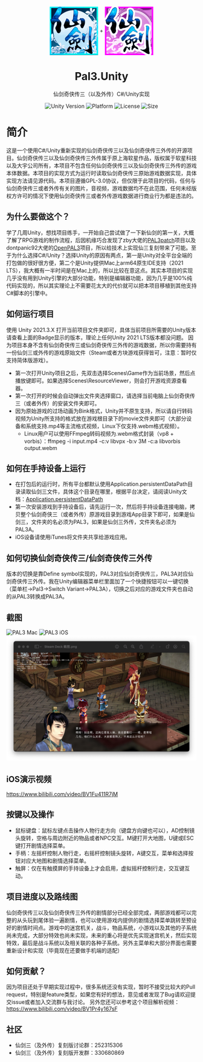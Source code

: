 <p align="center">
  <img width="128" align="center" src="Assets/Resources/UI/game-icon-PAL3.png">
  +
  <img width="128" align="center" src="Assets/Resources/UI/game-icon-PAL3A.png">
</p>
<h1 align="center">
  Pal3.Unity
</h1>
<p align="center">
  仙剑奇侠传三（以及外传）C#/Unity实现
</p>
<p align="center">
  <a style="text-decoration:none">
    <img src="https://img.shields.io/badge/unity-2021.3.11f1-blue?style=flat-square" alt="Unity Version" />
  </a>
  <a style="text-decoration:none">
    <img src="https://img.shields.io/badge/platform-Linux%20%7C%20Win%20%7C%20Mac%20%7C%20iOS%20%7C%20Android-orange?style=flat-square" alt="Platform" />
  </a>
  <a style="text-decoration:none">
    <img src="https://img.shields.io/badge/license-GPL--3.0-green?style=flat-square" alt="License" />
  </a>
  <a style="text-decoration:none">
    <img src="https://img.shields.io/github/repo-size/jasonstein/pal3.unity?style=flat-square" alt="Size" />
  </a>
</p>

# 简介
这是一个使用C#/Unity重新实现的仙剑奇侠传三以及仙剑奇侠传三外传的开源项目。仙剑奇侠传三以及仙剑奇侠传三外传属于原上海软星作品，版权属于软星科技以及大宇公司所有，本项目不包含任何仙剑奇侠传三以及仙剑奇侠传三外传的游戏本体数据。本项目的实现方式为运行时读取仙剑奇侠传三原始游戏数据实现，具体实现方法请见源代码。本项目遵循GPL-3.0协议，但仅限于此项目的代码，任何与仙剑奇侠传三或者外传有关的图片，音视频，游戏数据均不在此范围，任何未经版权方许可的情况下使用仙剑奇侠传三或者外传游戏数据进行商业行为都是违法的。

## 为什么要做这个？
学了几周Unity，想找项目练手，一开始自己尝试做了一下新仙剑的第一关，大概了解了RPG游戏的制作流程，后因机缘巧合发现了zby大佬的[PAL3patch](https://github.com/zhangboyang/PAL3patch)项目以及dontpanic92大佬的[OpenPAL3](https://github.com/dontpanic92/OpenPAL3)项目，所以给技术上实现仙三复刻带来了可能。至于为什么选择C#/Unity？选择Unity的原因有两点，第一是Unity对全平台全端的打包做的很好很方便，第二个是Unity提供Mac上arm64原生IDE支持（2021 LTS），我大概有一半时间是在Mac上的，所以比较在意这点。其实本项目的实现几乎没有用到Unity引擎的大部分功能，特别是编辑器功能，因为几乎是100%纯代码实现的，所以其实理论上不需要花太大的代价就可以把本项目移植到其他支持C#脚本的引擎中。

## 如何运行项目
使用 Unity 2021.3.X 打开当前项目文件夹即可，具体当前项目所需要的Unity版本请查看上面的Badge显示的版本，理论上任何Unity 2021 LTS版本都没问题。
因为项目本身不含有仙剑奇侠传三或仙剑奇侠传三外传的游戏数据，所以你需要持有一份仙剑三或外传的游戏原始文件（Steam或者方块游戏获得皆可，注意：暂时仅支持简体版游戏）。
- 第一次打开Unity项目之后，先双击选择Scenes\Game作为当前场景，然后点播放键即可。如果选择Scenes\ResourceViewer，则会打开游戏资源查看器。
- 第一次打开的时候会自动弹出文件夹选择窗口，请选择当前电脑上仙剑奇侠传三（或者外传）的安装文件夹即可。
- 因为原始游戏的过场动画为Bink格式，Unity并不原生支持，所以请自行转码视频为Unity所支持的格式放在游戏根目录下的movie文件夹即可（大部分设备和系统支持.mp4等主流格式视频，Linux下仅支持.webm格式视频）。
  * Linux用户可以使用FFmpeg转码视频为.webm格式封装（vp8 + vorbis）：ffmpeg -i input.mp4 -c:v libvpx -b:v 3M -c:a libvorbis output.webm

## 如何在手持设备上运行
- 在打包后的运行时，所有平台都默认使用Application.persistentDataPath目录读取仙剑三文件，具体这个目录在哪里，根据平台决定，请阅读Unity文档：[Application.persistentDataPath](https://docs.unity3d.com/ScriptReference/Application-persistentDataPath.html)
- 第一次安装游戏到手持设备后，请先运行一次，然后将手持设备连接电脑，拷贝整个仙剑奇侠三（或者外传）原游戏目录到游戏App目录下即可，如果是仙剑三，文件夹的名必须为PAL3，如果是仙剑三外传，文件夹名必须为PAL3A。
- iOS设备请使用iTunes将文件夹共享给游戏应用。

## 如何切换仙剑奇侠传三/仙剑奇侠传三外传
版本的切换是靠Define symbol实现的，PAL3对应仙剑奇侠传三，PAL3A对应仙剑奇侠传三外传。我在Unity编辑器菜单栏里面加了一个快捷按钮可以一键切换（菜单栏->Pal3->Switch Variant->PAL3A），切换之后对应的游戏文件夹也自动的从PAL3转换成PAL3A。

## 截图
![PAL3 Mac](Screenshots/PAL3_Mac.png?raw=true)
![PAL3 iOS](Screenshots/PAL3_iOS.png?raw=true)
![PAL3A Steam Deck](Screenshots/PAL3A_Steam_Deck.png?raw=true)

## iOS演示视频
https://www.bilibili.com/video/BV1Fu411R7jM

## 按键以及操作
- 鼠标键盘：鼠标左键点击操作人物行走方向（键盘方向键也可以），AD控制镜头旋转，空格与周边附近的物品或者NPC交互。M键打开大地图，U键或ESC键打开剧情选择菜单。
- 手柄：左摇杆控制人物行走，右摇杆控制镜头旋转，A键交互，菜单和选择按钮对应大地图和剧情选择菜单。
- 触屏：仅在有触摸屏的手持设备上才会启用，虚拟摇杆控制行走，交互键互动。

## 项目进度以及路线图
仙剑奇侠传三以及仙剑奇侠传三外传的剧情部分已经全部完成，两部游戏都可以完整的从头玩到尾体验一遍剧情，也可以使用游戏内提供的剧情选择菜单跳转至预设好的剧情时间点。游戏中的迷宫机关，战斗，物品系统，小游戏以及其他的子系统尚未完成，大部分特效也尚未实现，未来的重心将是优先实现迷宫机关，然后实现特效，最后是战斗系统以及相关联的各种子系统。另外主菜单和大部分界面也需要重新设计和实现（毕竟现在还要做手机端的适配）

## 如何贡献？
因为项目还处于早期实现过程中，很多系统还没有实现，暂时不接受比较大的Pull request，特别是feature类型，如果您有好的想法，意见或者发现了Bug请欢迎提交issue或者加入交流群与我讨论。
另外您还可以参考这个项目解析视频：https://www.bilibili.com/video/BV1Pr4y167sF

## 社区
* 仙剑三（及外传）复刻版讨论群：252315306
* 仙剑三（及外传）复刻版开发群：330680869
